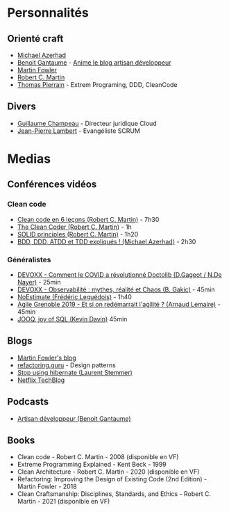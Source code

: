 # Personnalités

## Orienté craft
- [Michael Azerhad](https://www.linkedin.com/in/michael-azerhad/?originalSubdomain=fr)
- [Benoit Gantaume](https://www.linkedin.com/in/benoitgantaume/) - [Anime le blog artisan développeur](https://artisandeveloppeur.fr/)
- [Martin Fowler](https://martinfowler.com/)
- [Robert C. Martin](http://cleancoder.com/products)
- [Thomas Pierrain](https://tpierrain.blogspot.com/) - Extrem Programing, DDD, CleanCode 

## Divers
- [Guillaume Champeau](https://www.linkedin.com/in/guillaume-champeau/) - Directeur juridique Cloud
- [Jean-Pierre Lambert](https://jp-lambert.me/) - Evangéliste SCRUM

# Medias

## Conférences vidéos

### Clean code
- [Clean code en 6 leçons (Robert C. Martin)](https://www.youtube.com/watch?v=7EmboKQH8lM&list=PLmmYSbUCWJ4x1GO839azG_BBw8rkh-zOj) - 7h30
- [The Clean Coder (Robert C. Martin)](https://www.youtube.com/watch?v=NeXQEJNWO5w) - 1h
- [SOLID principles (Robert C. Martin)](https://www.youtube.com/watch?v=zHiWqnTWsn4) - 1h20
- [BDD, DDD, ATDD et TDD expliqués ! (Michael Azerhad)](https://www.youtube.com/watch?v=jxBmKvS7lAo) - 2h30

### Généralistes
- [DEVOXX - Comment le COVID a révolutionné Doctolib (D.Gageot / N.De Nayer)](https://www.youtube.com/watch?v=uo73C2ck1aU&list=PLTbQvx84FrATz-mQ5-C6U7vr8shnC_C3i) - 25min
- [DEVOXX - Observabilité : mythes, réalité et Chaos (B. Gakic)](https://www.youtube.com/watch?v=lV7zTJJOx1Y) - 45min
- [NoEstimate (Frédéric Leguédois)](https://www.youtube.com/watch?v=hy87q2kZ6y8) - 1h40
- [Agile Grenoble 2019 - Et si on redémarrait l'agilité ? (Arnaud Lemaire)](https://www.youtube.com/watch?v=sZbmP0JZHBs) - 45min
- [JOOQ, joy of SQL (Kevin Davin)](https://www.youtube.com/watch?v=5m_oE0iPJJE)  45min


## Blogs
- [Martin Fowler's blog](https://martinfowler.com/)
- [refactoring.guru](https://refactoring.guru/) - Design patterns
- [Stop using hibernate (Laurent Stemmer)](https://www.stemlaur.com/blog/2021/03/30/tech-hibern-hate/)
- [Netflix TechBlog](https://netflixtechblog.com/)


## Podcasts
- [Artisan développeur (Benoit Gantaume)](https://podcast.ausha.co/artisan-developpeur) 

## Books
- Clean code - Robert C. Martin - 2008 (disponible en VF)
- Extreme Programming Explained - Kent Beck - 1999
- Clean Architecture - Robert C. Martin - 2020 (disponible en VF)
- Refactoring: Improving the Design of Existing Code (2nd Edition) - Martin Fowler - 2018
- Clean Craftsmanship: Disciplines, Standards, and Ethics - Robert C. Martin - 2021 (disponible en VF)
